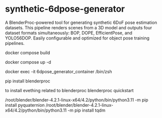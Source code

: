 # synthetic-6dpose-generator
A BlenderProc-powered tool for generating synthetic 6DoF pose estimation datasets. This pipeline renders scenes from a 3D model and outputs four dataset formats simultaneously: BOP, DOPE, EfficientPose, and YOLO56DOP. Easily configurable and optimized for object pose training pipelines.

docker compose build

docker compose up -d

docker exec -it 6dpose_generator_container /bin/zsh


pip install blenderproc

to install evething related to blenderproc 
blenderproc quickstart

/root/blender/blender-4.2.1-linux-x64/4.2/python/bin/python3.11 -m pip install pyquaternion
/root/blender/blender-4.2.1-linux-x64/4.2/python/bin/python3.11 -m pip install tqdm


